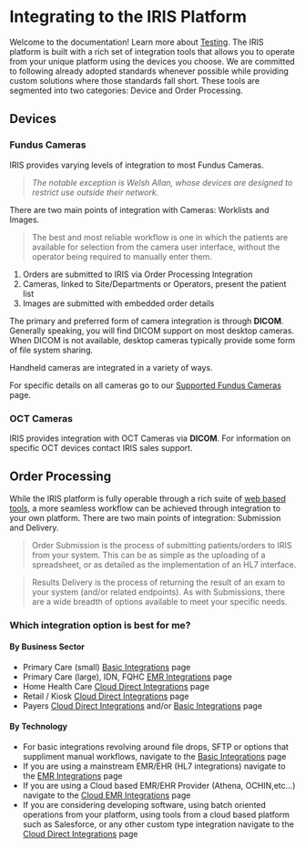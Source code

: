 # Integrating to the IRIS Platform

Welcome to the documentation! Learn more about [Testing](./test.md).
The IRIS platform is built with a rich set of integration tools that allows you to operate from your unique platform using the devices you choose.  We are committed to following already adopted standards whenever possible while providing custom solutions where those standards fall short. These tools are segmented into two categories: Device and Order Processing.

## Devices
### Fundus Cameras
IRIS provides varying levels of integration to most Fundus Cameras.
> *The notable exception is Welsh Allan, whose devices are designed to restrict use outside their network.*  

There are two main points of integration with Cameras: Worklists and Images.  
> The best and most reliable workflow is one in which the patients are available for selection from the camera user interface, without the operator being required to manually enter them.  
1. Orders are submitted to IRIS via Order Processing Integration
2. Cameras, linked to Site/Departments or Operators, present the patient list
3. Images are submitted with embedded order details

The primary and preferred form of camera integration is through **DICOM**.  Generally speaking, you will find DICOM support on most desktop cameras.  When DICOM is not available, desktop cameras typically provide some form of file system sharing.  

Handheld cameras are integrated in a variety of ways.

For specific details on all cameras go to our <u>Supported Fundus Cameras</u> page.

### OCT Cameras
IRIS provides integration with OCT Cameras via **DICOM**. For information on specific OCT devices contact IRIS sales support.

## Order Processing

While the IRIS platform is fully operable through a rich suite of <a href="https://portal.retinalscreenings.com">web based tools</a>, a more seamless workflow can be achieved through integration to your own platform. There are two main points of integration: Submission and Delivery.

> Order Submission is the process of submitting patients/orders to IRIS from your system.  This can be as simple as the uploading of a spreadsheet, or as detailed as the implementation of an HL7 interface.  

> Results Delivery is the process of returning the result of an exam to your system (and/or related endpoints).  As with Submissions, there are a wide breadth of options available to meet your specific needs.

### Which integration option is best for me?

#### By Business Sector 


- Primary Care (small) <a href="https://portal.retinalscreenings.com">Basic Integrations</a> page
- Primary Care (large), IDN, FQHC  <a href="https://portal.retinalscreenings.com">EMR Integrations</a> page
- Home Health Care <a href="https://portal.retinalscreenings.com">Cloud Direct Integrations</a> page
- Retail / Kiosk <a href="https://portal.retinalscreenings.com">Cloud Direct Integrations</a> page
- Payers  <a href="https://portal.retinalscreenings.com">Cloud Direct Integrations</a> and/or <a href="https://portal.retinalscreenings.com">Basic Integrations</a> page

#### By Technology 

- For basic integrations revolving around file drops, SFTP or options that suppliment manual workflows, navigate to the <a href="https://portal.retinalscreenings.com">Basic Integrations</a> page
- If you are using a mainstream EMR/EHR (HL7 integrations) navigate to the <a href="https://portal.retinalscreenings.com">EMR Integrations</a> page
- If you are using a Cloud based EMR/EHR Provider (Athena, OCHIN,etc...) navigate to the <a href="https://portal.retinalscreenings.com">Cloud EMR Integrations</a> page
- If you are considering developing software, using batch oriented operations from your platform, using tools from a cloud based platform such as Salesforce, or any other custom type integration navigate to the <a href="https://portal.retinalscreenings.com">Cloud Direct Integrations</a> page